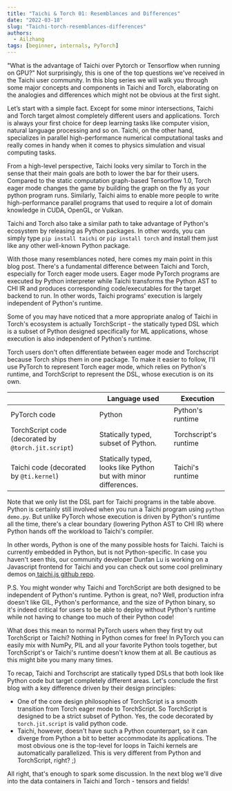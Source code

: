 ```yaml
---
title: "Taichi & Torch 01: Resemblances and Differences"
date: "2022-03-18"
slug: "Taichi-torch-resemblances-differences"
authors:
  - Ailzhang
tags: [beginner, internals, PyTorch]
---
```


"What is the advantage of Taichi over Pytorch or Tensorflow when running on GPU?" Not surprisingly, this is one of the top questions we've received in the Taichi user community. In this blog series we will walk you through some major concepts and components in Taichi and Torch, elaborating on the analogies and differences which might not be obvious at the first sight.

Let’s start with a simple fact. Except for some minor intersections, Taichi and Torch target almost completely different users and applications. Torch is always your first choice for deep learning tasks like computer vision, natural language processing and so on. Taichi, on the other hand, specializes in parallel high-performance numerical computational tasks and really comes in handy when it comes to physics simulation and visual computing tasks.

From a high-level perspective, Taichi looks very similar to Torch in the sense that their main goals are both to lower the bar for their users. Compared to the static computation graph-based Tensorflow 1.0, Torch eager mode changes the game by building the graph on the fly as your python program runs. Similarly, Taichi aims to enable more people to write high-performance parallel programs that used to require a lot of domain knowledge in CUDA, OpenGL, or Vulkan.

<!--truncate-->

Taichi and Torch also take a similar path to take advantage of Python's ecosystem by releasing as Python packages. In other words, you can simply type `pip install taichi` or `pip install torch` and install them just like any other well-known Python package.

With those many resemblances noted, here comes my main point in this blog post. There's a fundamental difference between Taichi and Torch, especially for Torch eager mode users. Eager mode PyTorch programs are executed by Python interpreter while Taichi transforms the Python AST to CHI IR and produces corresponding code/executables for the target backend to run. In other words, Taichi programs' execution is largely independent of Python's runtime.

Some of you may have noticed that a more appropriate analog of Taichi in Torch's ecosystem is actually TorchScript - the statically typed DSL which is a subset of Python designed specifically for ML applications, whose execution is also independent of Python's runtime.

Torch users don't often differentiate between eager mode and Torchscript because Torch ships them in one package. To make it easier to follow, I'll use PyTorch to represent Torch eager mode, which relies on Python's runtime, and TorchScript to represent the DSL, whose execution is on its own.

|                                                     | Language used                                                | Execution             |
| --------------------------------------------------- | ------------------------------------------------------------ | --------------------- |
| PyTorch code                                        | Python                                                       | Python's runtime      |
| TorchScript code (decorated by `@torch.jit.script`) | Statically typed, subset of Python.                          | Torchscript's runtime |
| Taichi code (decorated by `@ti.kernel`)             | Statically typed, looks like Python but with minor differences. | Taichi's runtime      |

Note that we only list the DSL part for Taichi programs in the table above. Python is certainly still involved when you run a Taichi program using `python demo.py`. But unlike PyTorch whose execution is driven by Python's runtime all the time, there's a clear boundary (lowering Python AST to CHI IR) where Python hands off the workload to Taichi's compiler.

In other words, Python is one of the many possible hosts for Taichi. Taichi is currently embedded in Python, but is not Python-specific. In case you haven't seen this, our community developer Dunfan Lu is working on a Javascript frontend for Taichi and you can check out some cool preliminary demos on[ ](https://github.com/AmesingFlank/taichi.js)[taichi.js github repo](https://github.com/AmesingFlank/taichi.js).

P.S. You might wonder why Taichi and TorchScript are both designed to be independent of Python's runtime. Python is great, no? Well, production infra doesn't like GIL, Python's performance, and the size of Python binary, so it's indeed critical for users to be able to deploy without Python's runtime while not having to change too much of their Python code!

What does this mean to normal PyTorch users when they first try out TorchScript or Taichi? Nothing in Python comes for free! In PyTorch you can easily mix with NumPy, PIL and all your favorite Python tools together, but TorchScript's or Taichi's runtime doesn't know them at all. Be cautious as this might bite you many many times.

To recap, Taichi and Torchscript are statically typed DSLs that both look like Python code but target completely different areas. Let's conclude the first blog with a key difference driven by their design principles:

- One of the core design philosophies of TorchScript is a smooth transition from Torch eager mode to TorchScript. So TorchScript is designed to be a strict subset of Python. Yes, the code decorated by `torch.jit.script` is valid python code.
- Taichi, however, doesn't have such a Python counterpart, so it can diverge from Python a bit to better accommodate its applications. The most obvious one is the top-level for loops in Taichi kernels are automatically parallelized. This is very different from Python and TorchScript, right? ;)

All right, that's enough to spark some discussion. In the next blog we'll dive into the data containers in Taichi and Torch - tensors and fields!
